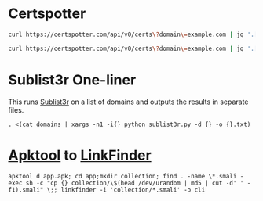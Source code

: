 # Certspotter

```zsh
curl https://certspotter.com/api/v0/certs\?domain\=example.com | jq '.[].dns_names[]' | sed 's/\"//g' | sed 's/\*\.//g' | uniq
```

```zsh
curl https://certspotter.com/api/v0/certs\?domain\=example.com | jq '.[].dns_names[]' | sed 's/\"//g' | sed 's/\*\.//g' | uniq | dig +short -f - | uniq | nmap -T5 -Pn -sS -i - -p 80,443,21,22,8080,8081,8443 --open -n -oG -
```

# Sublist3r One-liner

This runs [Sublist3r](https://github.com/aboul3la/Sublist3r) on a list of domains and outputs the results in separate files.

```
. <(cat domains | xargs -n1 -i{} python sublist3r.py -d {} -o {}.txt)
```

# [Apktool](https://ibotpeaches.github.io/Apktool/) to [LinkFinder](https://github.com/GerbenJavado/LinkFinder)

```
apktool d app.apk; cd app;mkdir collection; find . -name \*.smali -exec sh -c "cp {} collection/\$(head /dev/urandom | md5 | cut -d' ' -f1).smali" \;; linkfinder -i 'collection/*.smali' -o cli
```
